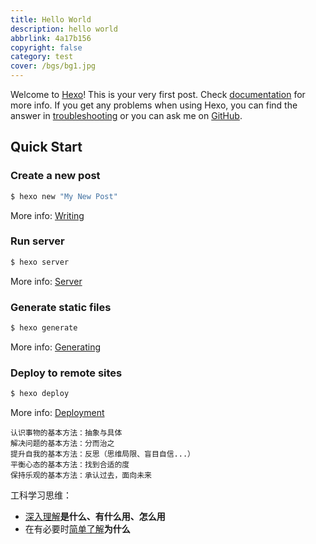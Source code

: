 ```yaml
---
title: Hello World
description: hello world
abbrlink: 4a17b156
copyright: false
category: test
cover: /bgs/bg1.jpg
---
```

Welcome to [Hexo](https://hexo.io/)! This is your very first post. Check [documentation](https://hexo.io/docs/) for more info. If you get any problems when using Hexo, you can find the answer in [troubleshooting](https://hexo.io/docs/troubleshooting.html) or you can ask me on [GitHub](https://github.com/hexojs/hexo/issues).

## Quick Start

### Create a new post

``` bash
$ hexo new "My New Post"
```

More info: [Writing](https://hexo.io/docs/writing.html)

### Run server

``` bash
$ hexo server
```

More info: [Server](https://hexo.io/docs/server.html)

### Generate static files

``` bash
$ hexo generate
```

More info: [Generating](https://hexo.io/docs/generating.html)

### Deploy to remote sites

``` bash
$ hexo deploy
```

More info: [Deployment](https://hexo.io/docs/one-command-deployment.html)



```
认识事物的基本方法：抽象与具体
解决问题的基本方法：分而治之
提升自我的基本方法：反思（思维局限、盲目自信...）
平衡心态的基本方法：找到合适的度
保持乐观的基本方法：承认过去，面向未来
```



工科学习思维：

- <u>深入理解</u>**是什么、有什么用、怎么用**
- 在有必要时<u>简单了解</u>**为什么**


